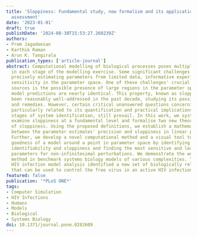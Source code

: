 ```yaml
---
title: 'Sloppiness: Fundamental study, new formalism and its application in model
  assessment'
date: '2023-01-01'
draft: true
publishDate: '2024-08-30T15:53:27.260239Z'
authors:
- Prem Jagadeesan
- Karthik Raman
- Arun K. Tangirala
publication_types: ['article-journal']
abstract: Computational modelling of biological processes poses multiple challenges
  in each stage of the modelling exercise. Some significant challenges include identifiability,
  precisely estimating parameters from limited data, informative experiments and anisotropic
  sensitivity in the parameter space. One of these challenges' crucial but inconspicuous
  sources is the possible presence of large regions in the parameter space over which
  model predictions are nearly identical. This property, known as sloppiness, has
  been reasonably well-addressed in the past decade, studying its possible impacts
  and remedies. However, certain critical unanswered questions concerning sloppiness,
  particularly related to its quantification and practical implications in various
  stages of system identification, still prevail. In this work, we systematically
  examine sloppiness at a fundamental level and formalise two new theoretical definitions
  of sloppiness. Using the proposed definitions, we establish a mathematical relationship
  between the parameter estimates' precision and sloppiness in linear predictors.
  Further, we develop a novel computational method and a visual tool to assess the
  goodness of a model around a point in parameter space by identifying local structural
  identifiability and sloppiness and finding the most sensitive and least sensitive
  parameters for non-infinitesimal perturbations. We demonstrate the working of our
  method in benchmark systems biology models of various complexities. The pharmacokinetic
  HIV infection model analysis identified a new set of biologically relevant parameters
  that can be used to control the free virus in an active HIV infection.
featured: false
publication: '*PLoS ONE*'
tags:
- Computer Simulation
- HIV Infections
- Humans
- Models
- Biological
- Systems Biology
doi: 10.1371/journal.pone.0282609
---
```


